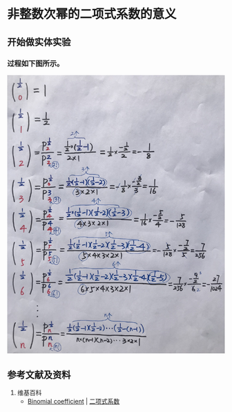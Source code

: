 # 非整数次幂的二项式系数的意义

## 开始做实体实验

### 过程如下图所示。

![](/images/函数与解析几何/二项式定理和自然常数e/非整数次幂的二项式系数的意义/1a1.jpg)

## 参考文献及资料

1. 维基百科
	- [Binomial coefficient](https://en.wikipedia.org/wiki/Binomial_coefficient) | [二项式系数](https://zh.wikipedia.org/wiki/%E4%BA%8C%E9%A0%85%E5%BC%8F%E4%BF%82%E6%95%B8) 